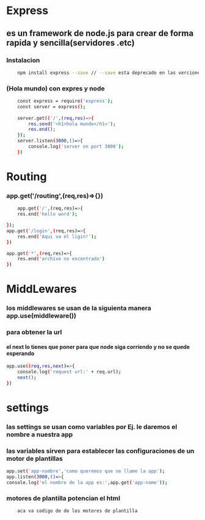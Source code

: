 # Express 

## es un framework de node.js para crear de forma rapida y sencilla(servidores .etc)
### Instalacion
```bash
    npm install express --save // --save esta deprecado en las verciones nuevas
```
### (Hola mundo) con expres y node
```bash
    const express = require('express');
    const server = express();
    
    server.get(('/',(req,res)=>{
        res.send('<h1>hola mundo</h1>');
        res.end();
    });
    server.listen(3000,()=>{
        console.log('server on port 3000');
    })
```

# Routing
### app.get('/routing',(req,res)=>{})
```bash
    app.get('/',(req,res)=>{
    res.end('hello word');

});
app.get('/login',(req,res)=>{
    res.end('Aqui va el ligin!');
})

app.get('*',(req,res)=>{
    res.end('archivo no encontrado')
})
```

# MiddLewares
### los middlewares se usan de la siguienta manera app.use(middleware())
### para obtener la url
#### el next lo tienes que poner para que node siga corriendo y no se quede esperando
```bash
app.use((req,res,next)=>{
    console.log('request url:' + req.url);
    next();
})
```
# settings
### las settings se usan como variables por Ej. le daremos el nombre a nuestra app
### las variables sirven para establecer las configuraciones de un motor de plantillas
```bash
app.set('app-nombre','como queremos que se llame la app');
app.listen(3000,()=>{
console.log('el nombre de la app es:',app.get('app-name'));
```
### motores de plantilla potencian el html
```bash
    aca va codigo de de los motores de plantilla
```
